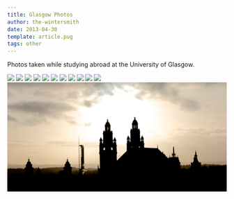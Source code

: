 ```yaml
---
title: Glasgow Photos
author: the-wintersmith
date: 2013-04-30
template: article.pug
tags: other
---
```


Photos taken while studying abroad at the University of Glasgow.

![](bridge.jpg)
![](escher's-stairs.jpg)
![](light-strings.jpg)
![](wild-roses.jpg)
![](power-outage.png)
![](rock-path.png)
![](the-prince.jpg)
![](the-shepherd.jpg)
![](the-siren.png)
![](tyler.jpg)
![](walled-garden.jpg)
![](shadowscape.jpg)
